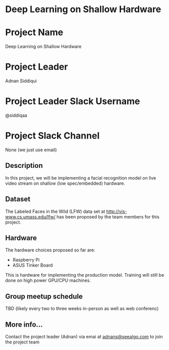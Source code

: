 # Deep Learning on Shallow Hardware

# Project Name 

Deep Learning on Shallow Hardware       

# Project Leader

Adnan Siddiqui

# Project Leader Slack Username

@siddiqaa    

# Project Slack Channel 

None (we just use email)           

## Description

In this project, we will be implementing a facial recognition model on live video stream on shallow (low spec/embedded) hardware. 


## Dataset

The Labeled Faces in the Wild (LFW) data set at http://vis-www.cs.umass.edu/lfw/ has been proposed by the team members for this project.

## Hardware

The hardware choices proposed so far are:

- Raspberry Pi
- ASUS Tinker Board

This is hardware for implementing the production model. Training will still be done on high power GPU/CPU machines.

## Group meetup schedule

TBD (likely every two to three weeks in-person as well as web conferenc)

## More info...
Contact the project leader (Adnan) via emai at adnans@seealgo.com to join the project team
